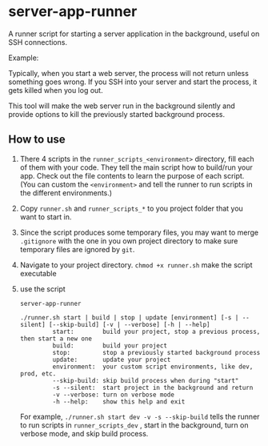 # server-app-runner
A runner script for starting a server application in the background, useful on SSH connections.

Example:

Typically, when you start a web server, the process will not return unless something goes wrong. If you SSH into your server and start the process, it gets killed when you log out.

This tool will make the web server run in the background silently and provide options to kill the previously started background process.

## How to use

1. There 4 scripts in the `runner_scripts_<environment>` directory, fill each of them with your code. They tell the main script how to build/run your app. Check out the file contents to learn the purpose of each script. (You can custom the `<environment>` and tell the runner to run scripts in the different environments.)

2. Copy `runner.sh` and `runner_scripts_*` to you project folder that you want to start in.

3. Since the script produces some temporary files, you may want to merge `.gitignore` with the one in you own project directory to make sure temporary files are ignored by `git`.

4. Navigate to your project directory. `chmod +x runner.sh` make the script executable

5. use the script
    ```
    server-app-runner
    
    ./runner.sh start | build | stop | update [environment] [-s | --silent] [--skip-build] [-v | --verbose] [-h | --help]
             start:        build your project, stop a previous process, then start a new one
             build:        build your project
             stop:         stop a previously started background process
             update:       update your project
             environment:  your custom script environments, like dev, prod, etc.
             --skip-build: skip build process when during "start"
             -s --silent:  start project in the background and return
             -v --verbose: turn on verbose mode
             -h --help:    show this help and exit
    ```
    
    For example, `./runner.sh start dev -v -s --skip-build` tells the runner to run scripts in `runner_scripts_dev` , start in the background, turn on verbose mode, and skip build process.